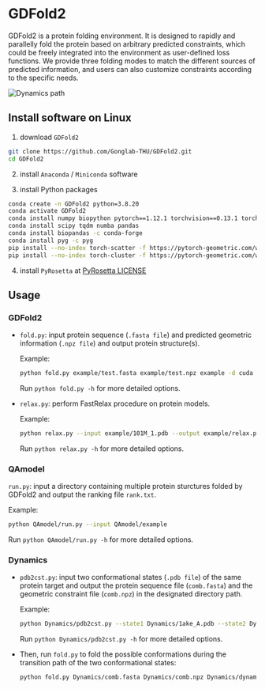 # GDFold2
GDFold2 is a protein folding environment. It is designed to rapidly and parallelly fold the protein based on arbitrary predicted constraints, which could be freely integrated into the environment as user-defined loss functions. We provide three folding modes to match the different sources of predicted information, and users can also customize constraints according to the specific needs.

![Dynamics path](Dynamics/dynamics.gif, "Dynamics path")

## Install software on Linux

1. download `GDFold2`

```bash
git clone https://github.com/Gonglab-THU/GDFold2.git
cd GDFold2
```

2. install `Anaconda` / `Miniconda` software

3. install Python packages

```bash
conda create -n GDFold2 python=3.8.20
conda activate GDFold2
conda install numpy biopython pytorch==1.12.1 torchvision==0.13.1 torchaudio==0.12.1 cudatoolkit=11.3 -c pytorch
conda install scipy tqdm numba pandas
conda install biopandas -c conda-forge
conda install pyg -c pyg
pip install --no-index torch-scatter -f https://pytorch-geometric.com/whl/torch-1.12.1%2Bcu113.html
pip install --no-index torch-cluster -f https://pytorch-geometric.com/whl/torch-1.12.1%2Bcu113.html
```

4. install `PyRosetta` at [PyRosetta LICENSE](https://www.pyrosetta.org/home/licensing-pyrosetta)

## Usage
### GDFold2
* `fold.py`: input protein sequence (`.fasta file`) and predicted geometric information (`.npz file`) and output protein structure(s).

  Example:
  ```bash
  python fold.py example/test.fasta example/test.npz example -d cuda
  ```

  Run `python fold.py -h` for more detailed options.


* `relax.py`: perform FastRelax procedure on protein models.
  
  Example:
  ```bash
  python relax.py --input example/101M_1.pdb --output example/relax.pdb
  ```
  Run `python relax.py -h` for more detailed options.

### QAmodel
`run.py`: input a directory containing multiple protein sturctures folded by GDFold2 and output the ranking file `rank.txt`.
  
Example:
```bash
python QAmodel/run.py --input QAmodel/example
```
Run `python QAmodel/run.py -h` for more detailed options.

### Dynamics
* `pdb2cst.py`: input two conformational states (`.pdb file`) of the same protein target and output the protein sequence file (`comb.fasta`) and the geometric constraint file (`comb.npz`) in the designated directory path.
  
  Example:
  ```bash
  python Dynamics/pdb2cst.py --state1 Dynamics/1ake_A.pdb --state2 Dynamics/4ake_A.pdb --output Dynamics
  ```
  Run `python Dynamics/pdb2cst.py -h` for more detailed options.

* Then, run `fold.py` to fold the possible conformations during the transition path of the two conformational states:
  ```bash
  python fold.py Dynamics/comb.fasta Dynamics/comb.npz Dynamics/dynamics -n 50 -m Dynamics -d cuda
  ```
